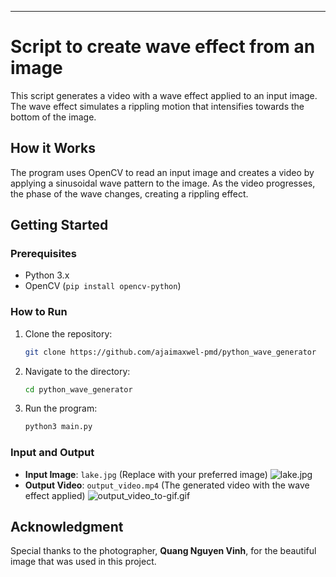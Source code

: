 
---

# Script to create wave effect from an image

This script generates a video with a wave effect applied to an input image. The wave effect simulates a rippling motion that intensifies towards the bottom of the image.

## How it Works

The program uses OpenCV to read an input image and creates a video by applying a sinusoidal wave pattern to the image. As the video progresses, the phase of the wave changes, creating a rippling effect.

## Getting Started

### Prerequisites

- Python 3.x
- OpenCV (`pip install opencv-python`)

### How to Run

1. Clone the repository:
   ```bash
   git clone https://github.com/ajaimaxwel-pmd/python_wave_generator
   ```

2. Navigate to the directory:
   ```bash
   cd python_wave_generator
   ```

3. Run the program:
   ```bash
   python3 main.py
   ```

### Input and Output

- **Input Image**: `lake.jpg` (Replace with your preferred image) ![lake.jpg](lake.jpg)
- **Output Video**: `output_video.mp4` (The generated video with the wave effect applied) ![output_video_to-gif.gif](output_video_to-gif.gif)
## Acknowledgment

Special thanks to the photographer, **Quang Nguyen Vinh**, for the beautiful image that was used in this project. 
